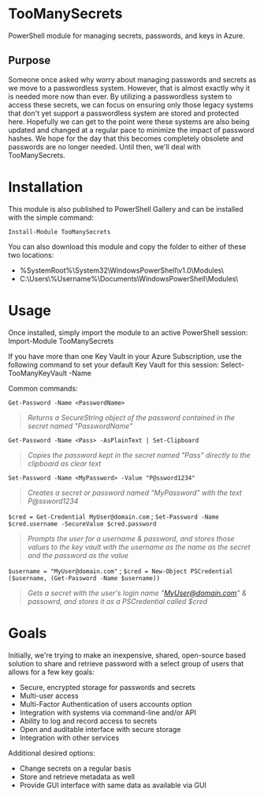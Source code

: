 # TooManySecrets
PowerShell module for managing secrets, passwords, and keys in Azure.

## Purpose
Someone once asked why worry about managing passwords and secrets as we move to a passwordless system. However, that is almost exactly why it is needed more now than ever. By utilizing a passwordless system to access these secrets, we can focus on ensuring only those legacy systems that don't yet support a passwordless system are stored and protected here. Hopefully we can get to the point were these systems are also being updated and changed at a regular pace to minimize the impact of password hashes. We hope for the day that this becomes completely obsolete and passwords are no longer needed. Until then, we'll deal with TooManySecrets.

# Installation
This module is also published to PowerShell Gallery and can be installed with the simple command:

`Install-Module TooManySecrets`

You can also download this module and copy the folder to either of these two locations:
* %SystemRoot%\System32\WindowsPowerShell\v1.0\Modules\
* C:\Users\\%Username%\Documents\WindowsPowerShell\Modules\

# Usage
Once installed, simply import the module to an active PowerShell session:
  Import-Module TooManySecrets

If you have more than one Key Vault in your Azure Subscription, use the following command to set your default Key Vault for this session:
  Select-TooManyKeyVault -Name <KeyVaultName>

Common commands:

 `Get-Password -Name <PasswordName>` 
 
>  _Returns a SecureString object of the password contained in the secret named "PasswordName"_
 
  
  `Get-Password -Name <Pass> -AsPlainText | Set-Clipboard`
  
>  _Copies the password kept in the secret named "Pass" directly to the clipboard as clear text_
 
 
   `Set-Password -Name <MyPassword> -Value "P@ssword1234"`
  
>  _Creates a secret or password named "MyPassword" with the text P@ssword1234_
 
 
   `$cred = Get-Credential MyUser@domain.com` ;
  `Set-Password -Name $cred.username -SecureValue $cred.password`
  
>  _Prompts the user for a username & password, and stores those values to the key vault with the username as the name as the secret and the password as the value_
 
 
 `$username = "MyUser@domain.com"` ;
  `$cred = New-Object PSCredential ($username, (Get-Password -Name $username))`
  
>  _Gets a secret with the user's login name "MyUser@domain.com" & passowrd, and stores it as a PSCredential called $cred_



# Goals
Initially, we're trying to make an inexpensive, shared, open-source based solution to share and retrieve password with a select group of users that allows for a few key goals:
* Secure, encrypted storage for passwords and secrets
* Multi-user access
* Multi-Factor Authentication of users accounts option
* Integration with systems via command-line and/or API
* Ability to log and record access to secrets
* Open and auditable interface with secure storage
* Integration with other services

Additional desired options:
* Change secrets on a regular basis
* Store and retrieve metadata as well
* Provide GUI interface with same data as available via GUI
